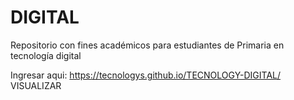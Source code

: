 # DIGITAL
Repositorio con fines académicos para estudiantes de Primaria en tecnología digital


Ingresar aqui: https://tecnologys.github.io/TECNOLOGY-DIGITAL/ VISUALIZAR
